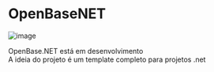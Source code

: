 # OpenBaseNET
![image](https://github.com/britors/OpenBase.NET/assets/183213/9d3f3601-d627-4225-b64f-1f4fd0a3f817)




OpenBase.NET está em desenvolvimento <br/>
A ideia do projeto é um template completo para projetos .net
